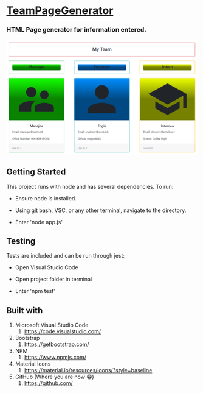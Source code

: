 # [TeamPageGenerator](https://github.com/TheMatthewSawyer/TeamPageGenerator)
### HTML Page generator for information entered.

![Screenshot of the Planner](img/readMeScreenshot.png)

## Getting Started

This project runs with node and has several dependencies. To run:

* Ensure node is installed.

* Using git bash, VSC, or any other terminal, navigate to the directory.

* Enter 'node app.js'

## Testing

Tests are included and can be run through jest:

* Open Visual Studio Code

* Open project folder in terminal

* Enter 'npm test'

## Built with

1. Microsoft Visual Studio Code
    1. https://code.visualstudio.com/
2. Bootstrap
    1. https://getbootstrap.com/
3. NPM
    1. https://www.npmjs.com/
4. Material Icons
    1. https://material.io/resources/icons/?style=baseline
5. GitHub (Where you are now :grin:)
    1. https://github.com/
